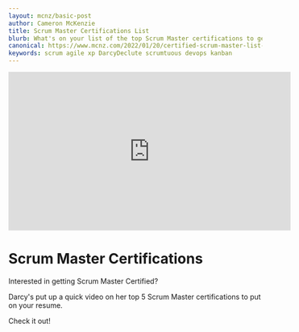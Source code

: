 ```yaml
---
layout: mcnz/basic-post
author: Cameron McKenzie
title: Scrum Master Certifications List
blurb: What's on your list of the top Scrum Master certifications to get?
canonical: https://www.mcnz.com/2022/01/20/certified-scrum-master-list-best.html
keywords: scrum agile xp DarcyDeclute scrumtuous devops kanban
---
```


<div class="embed-responsive embed-responsive-16by9">
<iframe width="560" height="315" src="https://www.youtube.com/embed/0V9NOWcHyBM" frameborder="0" allow="accelerometer; autoplay; clipboard-write; encrypted-media; gyroscope; picture-in-picture" allowfullscreen></iframe>
</div>

# Scrum Master Certifications

Interested in getting Scrum Master Certified?

Darcy's put up a quick video on her top 5 Scrum Master certifications to put on your resume. 

Check it out!


